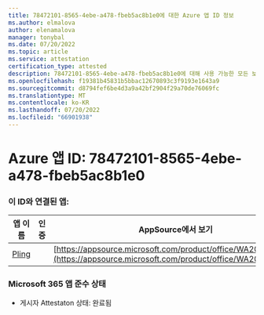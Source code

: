 ```yaml
---
title: 78472101-8565-4ebe-a478-fbeb5ac8b1e0에 대한 Azure 앱 ID 정보
ms.author: elmalova
author: elenamalova
manager: tonybal
ms.date: 07/20/2022
ms.topic: article
ms.service: attestation
certification_type: attested
description: 78472101-8565-4ebe-a478-fbeb5ac8b1e0에 대해 사용 가능한 모든 보안 및 규정 준수 정보입니다.
ms.openlocfilehash: f19381b45831b5bbac12670893c3f9193e1643a9
ms.sourcegitcommit: d8794fef6be4d3a9a42bf2904f29a70de76069fc
ms.translationtype: MT
ms.contentlocale: ko-KR
ms.lasthandoff: 07/20/2022
ms.locfileid: "66901938"
---
```

# <a name="azure-app-id-78472101-8565-4ebe-a478-fbeb5ac8b1e0"></a>Azure 앱 ID: 78472101-8565-4ebe-a478-fbeb5ac8b1e0


### <a name="apps-associated-with-this-id"></a>이 ID와 연결된 앱:
| **앱 이름** | **인증** | **AppSource에서 보기** |
|--------------|---------------|-----------------------|
| [Pling](../forward/WA200004294.md) |  | [https://appsource.microsoft.com/product/office/WA200004294](https://appsource.microsoft.com/product/office/WA200004294) |

### <a name="microsoft-365-app-compliance-status"></a>Microsoft 365 앱 준수 상태
- 게시자 Attestaton 상태: 완료됨
